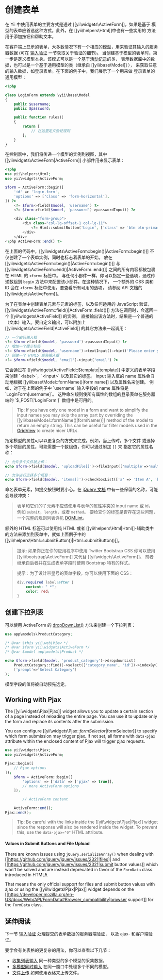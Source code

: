 创建表单
========

在 Yii 中使用表单的主要方式是通过 [[yii\widgets\ActiveForm]]。如果是基于
模型的表单应首选这种方式。此外，在 [[yii\helpers\Html]]中也有一些实用的
方法用于添加按钮和帮助文本。

在客户端上显示的表单，大多数情况下有一个相应的[模型](structure-models.md)，用来验证其输入的服务器数据
(可在 [输入验证](input-validation.md) 一节获取关于验证的细节)。
当创建基于模型的表单时，第一步是定义模型本身。该模式可以是一个基于[活动记录](db-active-record.md)的类，
表示数据库中的数据，也可以是一个基于通用模型的类（继承自 [[yii\base\Model]] ），
来获取任意的输入数据，如登录表单。在下面的例子中，我们展示了一个用来做
登录表单的通用模型：

```php
<?php

class LoginForm extends \yii\base\Model
{
    public $username;
    public $password;

    public function rules()
    {
        return [
            // 在这里定义验证规则
        ];
    }
}
```

在控制器中，我们将传递一个模型的实例到视图，其中 [[yii\widgets\ActiveForm|ActiveForm]] 
小部件用来显示表单：

```php
<?php
use yii\helpers\Html;
use yii\widgets\ActiveForm;

$form = ActiveForm::begin([
    'id' => 'login-form',
    'options' => ['class' => 'form-horizontal'],
]) ?>
    <?= $form->field($model, 'username') ?>
    <?= $form->field($model, 'password')->passwordInput() ?>

    <div class="form-group">
        <div class="col-lg-offset-1 col-lg-11">
            <?= Html::submitButton('Login', ['class' => 'btn btn-primary']) ?>
        </div>
    </div>
<?php ActiveForm::end() ?>
```

在上面的代码中，[[yii\widgets\ActiveForm::begin()|ActiveForm::begin()]] 不仅创建了一个表单实例，同时也标志着表单的开始。
放在 [[yii\widgets\ActiveForm::begin()|ActiveForm::begin()]] 与 [[yii\widgets\ActiveForm::end()|ActiveForm::end()]]
之间的所有内容都被包裹在 HTML 的 `<form>` 标签中。
与任何小部件一样，你可以指定一些选项，通过传递数组到 `begin` 方法中来配置该小部件。在这种情况下，
一个额外的 CSS 类和 ID 会在 `<form>` 标签中使用。要查看所有可用的选项，
请参阅 API 文档的 [[yii\widgets\ActiveForm]]。

为了在表单中创建表单元素与元素的标签，以及任何适用的 JavaScript 验证，[[yii\widgets\ActiveForm::field()|ActiveForm::field()]]
方法在调用时，会返回一个 [[yii\widgets\ActiveField]] 的实例。
直接输出该方法时，结果是一个普通的（文本）输入。要自定义输出，可以附加上 [[yii\widgets\ActiveField|ActiveField]] 
的其它方法来一起调用：

```php
// 一个密码输入框
<?= $form->field($model, 'password')->passwordInput() ?>
// 增加一个提示标签
<?= $form->field($model, 'username')->textInput()->hint('Please enter your name')->label('Name') ?>
// 创建一个 HTML5 邮箱输入框
<?= $form->field($model, 'email')->input('email') ?>
```

它会通过在 [[yii\widgets\ActiveField::$template|template]] 中定义的表单字段来创建 `<label>`，`<input>` 以及其它的标签。
input 输入框的 name 属性会自动地根据 [[yii\base\Model::formName()|form name]] 以及属性名来创建。
例如，对于在上面的例子中 `username` 输入字段的 name 属性将是 `LoginForm[username]`。
这种命名规则使所有属性的数组的登录表单在服务器端的 `$_POST['LoginForm']` 数组中是可用的。

> Tip: If you have only one model in a form and want to simplify the input names you may skip the array part by
> overriding the [[yii\base\Model::formName()|formName()]] method of the model to return an empty string.
> This can be useful for filter models used in the [GridView](output-data-widgets.md#grid-view) to create nicer URLs.

指定模型的属性可以以更复杂的方式来完成。例如，当上传时，多个文件
或选择多个项目的属性，可能需要一个数组值，你可以通过附加 `[]` 来
指定它的属性名称：

```php
// 允许多个文件被上传：
echo $form->field($model, 'uploadFile[]')->fileInput(['multiple'=>'multiple']);

// 允许进行选择多个项目：
echo $form->field($model, 'items[]')->checkboxList(['a' => 'Item A', 'b' => 'Item B', 'c' => 'Item C']);
```

命名表单元素，如提交按钮时要小心。在 [jQuery 文档](https://api.jquery.com/submit/) 
中有一些保留的名称，可能会导致冲突：

> 表单和它们的子元素不应该使用与表单的属性冲突的 input name 或 id，
> 例如 `submit`，`length`，或者 `method`。
> 要检查你的标签是否存在这些问题，一个完整的规则列表详见 [DOMLint](http://kangax.github.io/domlint/)。

额外的 HTML 标签可以使用纯 HTML 或者 [[yii\helpers\Html|Html]]-辅助类中的方法来添加到表单中，就如上面例子中的
[[yii\helpers\Html::submitButton()|Html::submitButton()]]。


> 提示: 如果你正在你的应用程序中使用 Twitter Bootstrap CSS 你可以使用[[yii\bootstrap\ActiveForm]] 
> 来代替 [[yii\widgets\ActiveForm]]。
> 前者继承自后者并在生成表单字段时使用 Bootstrap 特有的样式。


> 提示：为了设计带星号的表单字段，你可以使用下面的 CSS：
>
> ```css
> div.required label:after {
>     content: " *";
>     color: red;
> }
> ```

创建下拉列表 <span id="creating-activeform-dropdownlist"></span>
------------

可以使用 ActiveForm 的 [dropDownList()](http://www.yiiframework.com/doc-2.0/yii-widgets-activefield.html#dropDownList()-detail)
方法来创建一个下拉列表：

```php
use app\models\ProductCategory;

/* @var $this yii\web\View */
/* @var $form yii\widgets\ActiveForm */
/* @var $model app\models\Product */

echo $form->field($model, 'product_category')->dropdownList(
    ProductCategory::find()->select(['category_name', 'id'])->indexBy('id')->column(),
    ['prompt'=>'Select Category']
);
```

模型字段的值将被自动预先选定。

Working with Pjax <span id="working-with-pjax"></span>
-----------------------

The [[yii\widgets\Pjax|Pjax]] widget allows you to update a certain section of a
page instead of reloading the entire page. You can use it to update only the form
and replace its contents after the submission.

You can configure [[yii\widgets\Pjax::$formSelector|$formSelector]] to specify
which form submission may trigger pjax. If not set, all forms with `data-pjax`
attribute within the enclosed content of Pjax will trigger pjax requests.

```php
use yii\widgets\Pjax;
use yii\widgets\ActiveForm;

Pjax::begin([
    // Pjax options
]);
    $form = ActiveForm::begin([
        'options' => ['data' => ['pjax' => true]],
        // more ActiveForm options
    ]);

        // ActiveForm content

    ActiveForm::end();
Pjax::end();
```
> Tip: Be careful with the links inside the [[yii\widgets\Pjax|Pjax]] widget since
> the response  will also be rendered inside the widget. To prevent this, use the
> `data-pjax="0"` HTML attribute.

#### Values in Submit Buttons and File Upload

There are known issues using `jQuery.serializeArray()` when dealing with
[[https://github.com/jquery/jquery/issues/2321|files]] and
[[https://github.com/jquery/jquery/issues/2321|submit button values]] which
won't be solved and are instead deprecated in favor of the `FormData` class
introduced in HTML5.

That means the only official support for files and submit button values with
ajax or using the [[yii\widgets\Pjax|Pjax]] widget depends on the
[[https://developer.mozilla.org/en-US/docs/Web/API/FormData#Browser_compatibility|browser support]]
for the `FormData` class.

延伸阅读 <span id="further-reading"></span>
---------------

下一节 [输入验证](input-validation.md) 处理提交的表单数据的服务器端验证，
以及 ajax- 和客户端验证。

要学会有关表格的更复杂的用法，你可以查看以下几节：

- [收集列表输入](input-tabular-input.md) 同一种类型的多个模型的采集数据。
- [多模型同时输入](input-multiple-models.md) 在同一窗口中处理多个不同的模型。
- [文件上传](input-file-upload.md) 如何使用表格来上传文件。
